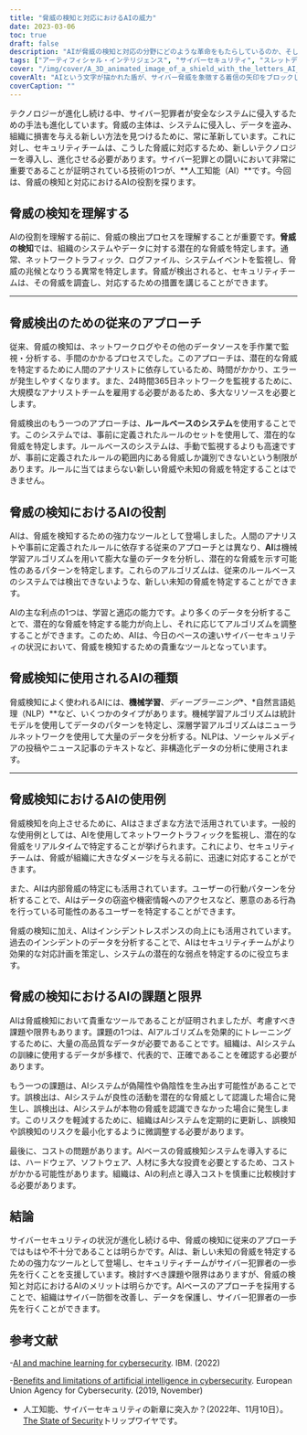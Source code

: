 ```yaml
---
title: "脅威の検知と対応におけるAIの威力"
date: 2023-03-06
toc: true
draft: false
description: "AIが脅威の検知と対応の分野にどのような革命をもたらしているのか、そしてそれがもたらす課題と限界についてご紹介します。"
tags: ["アーティフィシャル・インテリジェンス", "サイバーセキュリティ", "スレットディテクション", "スレットレスポンス", "機械学習", "ディープラーニング", "自然言語処理", "AI Algorithm", "ネットワークセキュリティ", "データセキュリティ", "サイバーディフェンス", "インシデントレスポンス", "インサイダー脅威", "セキュリティチーム", "リアルタイムモニタリング", "ルールベース・システム", "サイバークライム", "脆弱性（ぜいじゃくせい", "アダプティブセキュリティ", "サイバーレジリエンス"]
cover: "/img/cover/A_3D_animated_image_of_a_shield_with_the_letters_AI_on_it.png"
coverAlt: "AIという文字が描かれた盾が、サイバー脅威を象徴する着信の矢印をブロックしている3Dアニメーション画像。"
coverCaption: ""
---
```


テクノロジーが進化し続ける中、サイバー犯罪者が安全なシステムに侵入するための手法も進化しています。脅威の主体は、システムに侵入し、データを盗み、組織に損害を与える新しい方法を見つけるために、常に革新しています。これに対し、セキュリティチームは、こうした脅威に対応するため、新しいテクノロジーを導入し、進化させる必要があります。サイバー犯罪との闘いにおいて非常に重要であることが証明されている技術の1つが、**人工知能（AI）**です。今回は、脅威の検知と対応におけるAIの役割を探ります。

## 脅威の検知を理解する

AIの役割を理解する前に、脅威の検出プロセスを理解することが重要です。**脅威の検知**では、組織のシステムやデータに対する潜在的な脅威を特定します。通常、ネットワークトラフィック、ログファイル、システムイベントを監視し、脅威の兆候となりうる異常を特定します。脅威が検出されると、セキュリティチームは、その脅威を調査し、対応するための措置を講じることができます。

____

## 脅威検出のための従来のアプローチ

従来、脅威の検知は、ネットワークログやその他のデータソースを手作業で監視・分析する、手間のかかるプロセスでした。このアプローチは、潜在的な脅威を特定するために人間のアナリストに依存しているため、時間がかかり、エラーが発生しやすくなります。また、24時間365日ネットワークを監視するために、大規模なアナリストチームを雇用する必要があるため、多大なリソースを必要とします。

脅威検出のもう一つのアプローチは、**ルールベースのシステム**を使用することです。このシステムでは、事前に定義されたルールのセットを使用して、潜在的な脅威を特定します。ルールベースのシステムは、手動で監視するよりも高速ですが、事前に定義されたルールの範囲内にある脅威しか識別できないという制限があります。ルールに当てはまらない新しい脅威や未知の脅威を特定することはできません。

## 脅威の検知におけるAIの役割

AIは、脅威を検知するための強力なツールとして登場しました。人間のアナリストや事前に定義されたルールに依存する従来のアプローチとは異なり、**AI**は機械学習アルゴリズムを用いて膨大な量のデータを分析し、潜在的な脅威を示す可能性のあるパターンを特定します。これらのアルゴリズムは、従来のルールベースのシステムでは検出できないような、新しい未知の脅威を特定することができます。

AIの主な利点の1つは、学習と適応の能力です。より多くのデータを分析することで、潜在的な脅威を特定する能力が向上し、それに応じてアルゴリズムを調整することができます。このため、AIは、今日のペースの速いサイバーセキュリティの状況において、脅威を検知するための貴重なツールとなっています。

## 脅威検知に使用されるAIの種類

脅威検知によく使われるAIには、**機械学習**、*ディープラーニング**、*自然言語処理（NLP）**など、いくつかのタイプがあります。機械学習アルゴリズムは統計モデルを使用してデータのパターンを特定し、深層学習アルゴリズムはニューラルネットワークを使用して大量のデータを分析する。NLPは、ソーシャルメディアの投稿やニュース記事のテキストなど、非構造化データの分析に使用されます。

_____

## 脅威検知におけるAIの使用例

脅威検知を向上させるために、AIはさまざまな方法で活用されています。一般的な使用例としては、AIを使用してネットワークトラフィックを監視し、潜在的な脅威をリアルタイムで特定することが挙げられます。これにより、セキュリティチームは、脅威が組織に大きなダメージを与える前に、迅速に対応することができます。

また、AIは内部脅威の特定にも活用されています。ユーザーの行動パターンを分析することで、AIはデータの窃盗や機密情報へのアクセスなど、悪意のある行為を行っている可能性のあるユーザーを特定することができます。

脅威の検知に加え、AIはインシデントレスポンスの向上にも活用されています。過去のインシデントのデータを分析することで、AIはセキュリティチームがより効果的な対応計画を策定し、システムの潜在的な弱点を特定するのに役立ちます。

## 脅威の検知におけるAIの課題と限界

AIは脅威検知において貴重なツールであることが証明されましたが、考慮すべき課題や限界もあります。課題の1つは、AIアルゴリズムを効果的にトレーニングするために、大量の高品質なデータが必要であることです。組織は、AIシステムの訓練に使用するデータが多様で、代表的で、正確であることを確認する必要があります。

もう一つの課題は、AIシステムが偽陽性や偽陰性を生み出す可能性があることです。誤検出は、AIシステムが良性の活動を潜在的な脅威として認識した場合に発生し、誤検出は、AIシステムが本物の脅威を認識できなかった場合に発生します。このリスクを軽減するために、組織はAIシステムを定期的に更新し、誤検知や誤検知のリスクを最小化するように微調整する必要があります。

最後に、コストの問題があります。AIベースの脅威検知システムを導入するには、ハードウェア、ソフトウェア、人材に多大な投資を必要とするため、コストがかかる可能性があります。組織は、AIの利点と導入コストを慎重に比較検討する必要があります。



## 結論

サイバーセキュリティの状況が進化し続ける中、脅威の検知に従来のアプローチではもはや不十分であることは明らかです。AIは、新しい未知の脅威を特定するための強力なツールとして登場し、セキュリティチームがサイバー犯罪者の一歩先を行くことを支援しています。検討すべき課題や限界はありますが、脅威の検知と対応におけるAIのメリットは明らかです。AIベースのアプローチを採用することで、組織はサイバー防御を改善し、データを保護し、サイバー犯罪者の一歩先を行くことができます。

## 参考文献
-[AI and machine learning for cybersecurity](https://www.ibm.com/security/artificial-intelligence). IBM. (2022)

-[Benefits and limitations of artificial intelligence in cybersecurity](https://www.enisa.europa.eu/topics/artificial-intelligence-and-cybersecurity/benefits-and-limitations). European Union Agency for Cybersecurity. (2019, November)

- 人工知能、サイバーセキュリティの新章に突入か？(2022年、11月10日）。[The State of Security](https://www.tripwire.com/state-of-security/artificial-intelligence-new-chapter-cybersecurity)トリップワイヤです。

